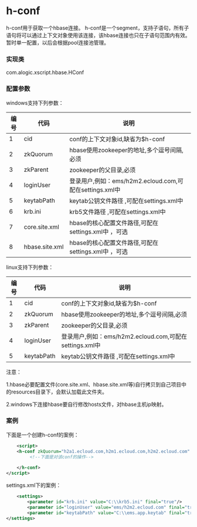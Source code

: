 h-conf
======

h-conf用于获取一个hbase连接。
h-conf是一个segment，支持子语句，所有子语句将可以通过上下文对象使用该连接，该hbase连接也只在子语句范围内有效。
暂时单一配置，以后会根据pool连接池管理。


### 实现类

com.alogic.xscript.hbase.HConf


### 配置参数

windows支持下列参数：

| 编号 | 代码 | 说明 |
| ---- | ---- | ---- |
| 1 | cid | conf的上下文对象id,缺省为$h-conf | 
| 2 | zkQuorum | hbase使用zookeeper的地址,多个逗号间隔,必须 | 
| 3 | zkParent | zookeeper的父目录,必须 | 
| 4 | loginUser | 登录用户,例如：ems/h2m2.ecloud.com,可配在settings.xml中 |
| 5 | keytabPath | keytab公钥文件路径 ,可配在settings.xml中|
| 6 | krb.ini | krb5文件路径 ,可配在settings.xml中|
| 7 | core.site.xml | hbase的核心配置文件路径,可配在settings.xml中 ，可选|
| 8 | hbase.site.xml | hbase的核心配置文件路径,可配在settings.xml中 ，可选| 

linux支持下列参数：

| 编号 | 代码 | 说明 |
| ---- | ---- | ---- |
| 1 | cid | conf的上下文对象id,缺省为$h-conf | 
| 2 | zkQuorum | hbase使用zookeeper的地址,多个逗号间隔,必须 | 
| 3 | zkParent | zookeeper的父目录,必须 | 
| 4 | loginUser | 登录用户,例如：ems/h2m2.ecloud.com,可配在settings.xml中 |
| 5 | keytabPath | keytab公钥文件路径 ,可配在settings.xml中|

注意：

1.hbase必要配置文件(core.site.xml、hbase.site.xml等)自行拷贝到自己项目中的resources目录下，会默认加载此文件夹。

2.windows下连接hbase要自行修改hosts文件，对hbase主机ip映射。


### 案例

下面是一个创建h-conf的案例：

```xml
	<script>
	<h-conf zkQuorum="h2a1.ecloud.com,h2m1.ecloud.com,h2m2.ecloud.com" zkParent="/hbase-secure">
		 <!--下面是对该conf的操作-->
		
	</h-conf>
</script>
```
settings.xml下的案例：

```xml
	<settings>
		<parameter id="krb.ini" value="C:\\krb5.ini" final="true"/>
		<parameter id="loginUser" value="ems/h2m2.ecloud.com" final="true"/>
		<parameter id="keytabPath" value="C:\\ems.app.keytab" final="true"/> 
</settings>
```
